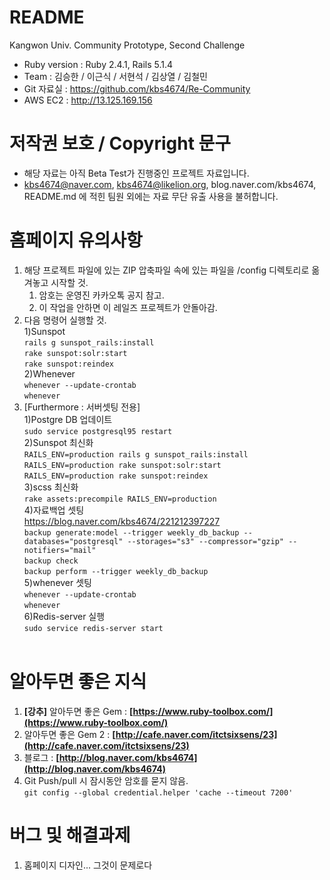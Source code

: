 # README
Kangwon Univ. Community Prototype, Second Challenge
* Ruby version : Ruby 2.4.1, Rails 5.1.4
* Team : 김승한 / 이근식 / 서현석 / 김상열 / 김철민
* Git 자료실 : https://github.com/kbs4674/Re-Community
* AWS EC2 : <a href="http://13.125.169.156">http://13.125.169.156</a>

# 저작권 보호 / Copyright 문구
* 해당 자료는 아직 Beta Test가 진행중인 프로젝트 자료입니다.
* kbs4674@naver.com, kbs4674@likelion.org, blog.naver.com/kbs4674, README.md 에 적힌 팀원 외에는 자료 무단 유출 사용을 불허합니다.

# 홈페이지 유의사항
1. 해당 프로젝트 파일에 있는 ZIP 압축파일 속에 있는 파일을 /config 디렉토리로 옮겨놓고 시작할 것.<br/>
    1) 암호는 운영진 카카오톡 공지 참고.<br/>
    2) 이 작업을 안하면 이 레일즈 프로젝트가 안돌아감.
2. 다음 명령어 실행할 것.<br/>
1)Sunspot<br/>
`rails g sunspot_rails:install`<br/>
`rake sunspot:solr:start`<br/>
`rake sunspot:reindex`<br/>
2)Whenever<br/>
`whenever --update-crontab`<br/>
`whenever`<br/>
3. [Furthermore : 서버셋팅 전용]<br/>
1)Postgre DB 업데이트<br/>
`sudo service postgresql95 restart`<br/>
2)Sunspot 최신화<br/>
`RAILS_ENV=production rails g sunspot_rails:install`<br/>
`RAILS_ENV=production rake sunspot:solr:start`<br/>
`RAILS_ENV=production rake sunspot:reindex`<br/>
3)scss 최신화<br/>
`rake assets:precompile RAILS_ENV=production`<br/>
4)자료백업 셋팅<br/>
<a href="https://blog.naver.com/kbs4674/221212397227" target="_blank">https://blog.naver.com/kbs4674/221212397227</a><br/>
`backup generate:model --trigger weekly_db_backup --databases="postgresql" --storages="s3" --compressor="gzip" --notifiers="mail"`<br/>
`backup check`<br/>
`backup perform --trigger weekly_db_backup`<br/>
5)whenever 셋팅<br/>
`whenever --update-crontab`<br/>
`whenever`<br/>
6)Redis-server 실행<br/>
`sudo service redis-server start`
<br/><br/>


# 알아두면 좋은 지식
1. **[강추]** 알아두면 좋은 Gem : **[https://www.ruby-toolbox.com/](https://www.ruby-toolbox.com/)**
2. 알아두면 좋은 Gem 2 : **[http://cafe.naver.com/itctsixsens/23](http://cafe.naver.com/itctsixsens/23)**
3. 블로그 : **[http://blog.naver.com/kbs4674](http://blog.naver.com/kbs4674)**
4. Git Push/pull 시 잠시동안 암호를 묻지 않음.<br/>
`git config --global credential.helper 'cache --timeout 7200'`


# 버그 및 해결과제
1. 홈페이지 디자인... 그것이 문제로다